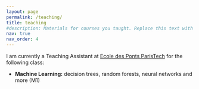 ```yaml
---
layout: page
permalink: /teaching/
title: teaching
#description: Materials for courses you taught. Replace this text with your description.
nav: true
nav_order: 4
---
```


  <p> I am currently a Teaching Assistant at <a href="https://ecoledesponts.fr/">Ecole des Ponts ParisTech</a> for the following class:</p>
	<ul>
    <li> <b>Machine Learning:</b> decision trees, random forests, neural networks and more (M1) </li>

  </ul>
